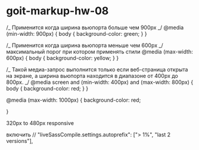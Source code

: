 # goit-markup-hw-08

/_ Применится когда ширина вьюпорта больше чем 900px _/ 
@media (min-width: 900px) {
     body { background-color: green; }
      }

/_ Применится когда ширина вьюпорта меньше чем 600px _/ максимальный порог при котором применять стили @media (max-width: 600px) { body { background-color: yellow; } }

/_ Такой медиа-запрос выполнится только если веб-страница открыта на экране, а ширина вьюпорта находится в диапазоне от 400px до 800px. _/ @media screen and (min-width: 400px) and (max-width: 800px) { body { background-color: red; } }

@media (max-width: 1000px) { background-color: red;

}

320px to 480px responsive

включить // "liveSassCompile.settings.autoprefix": ["> 1%", "last 2 versions"],
